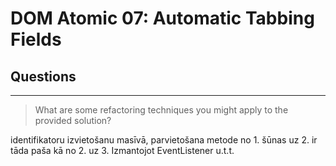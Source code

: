 # DOM Atomic 07: Automatic Tabbing Fields

## Questions

---

> What are some refactoring techniques you might apply to the provided solution?

identifikatoru izvietošanu masīvā, parvietošana metode no 1. šūnas uz 2. ir tāda paša kā no 2. uz 3. Izmantojot EventListener u.t.t.